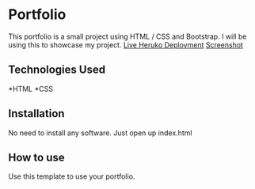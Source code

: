 # Portfolio
This portfolio is a small project using HTML / CSS and Bootstrap. I will be using this to showcase my project.
[Live Heruko Deployment](https://portfolio-sarovar.herokuapp.com/)
[Screenshot](![image](https://user-images.githubusercontent.com/101091891/158534633-da1a9791-39a5-4fc5-9eb6-202ef1b8bda2.png))
## Technologies Used
*HTML
*CSS
## Installation
No need to install any software. Just open up index.html
## How to use
Use this template to use your portfolio.

